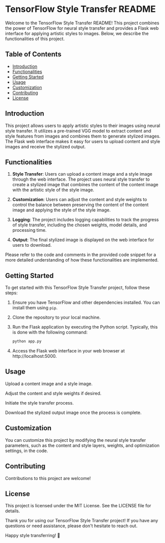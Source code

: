 # TensorFlow Style Transfer README

Welcome to the TensorFlow Style Transfer README! This project combines the power of TensorFlow for neural style transfer and provides a Flask web interface for applying artistic styles to images. Below, we describe the functionalities of this project.

## Table of Contents
- [Introduction](#introduction)
- [Functionalities](#functionalities)
- [Getting Started](#getting-started)
- [Usage](#usage)
- [Customization](#customization)
- [Contributing](#contributing)
- [License](#license)

## Introduction

This project allows users to apply artistic styles to their images using neural style transfer. It utilizes a pre-trained VGG model to extract content and style features from images and combines them to generate stylized images. The Flask web interface makes it easy for users to upload content and style images and receive the stylized output.

## Functionalities

1. **Style Transfer**: Users can upload a content image and a style image through the web interface. The project uses neural style transfer to create a stylized image that combines the content of the content image with the artistic style of the style image.

2. **Customization**: Users can adjust the content and style weights to control the balance between preserving the content of the content image and applying the style of the style image.

3. **Logging**: The project includes logging capabilities to track the progress of style transfer, including the chosen weights, model details, and processing time.

4. **Output**: The final stylized image is displayed on the web interface for users to download.

Please refer to the code and comments in the provided code snippet for a more detailed understanding of how these functionalities are implemented.

## Getting Started

To get started with this TensorFlow Style Transfer project, follow these steps:

1. Ensure you have TensorFlow and other dependencies installed. You can install them using `pip`.

2. Clone the repository to your local machine.

3. Run the Flask application by executing the Python script. Typically, this is done with the following command:

   ```bash
   python app.py
4. Access the Flask web interface in your web browser at http://localhost:5000.

## Usage
Upload a content image and a style image.

Adjust the content and style weights if desired.

Initiate the style transfer process.

Download the stylized output image once the process is complete.

## Customization
You can customize this project by modifying the neural style transfer parameters, such as the content and style layers, weights, and optimization settings, in the code.

## Contributing
Contributions to this project are welcome!

## License
This project is licensed under the MIT License. See the LICENSE file for details.

Thank you for using our TensorFlow Style Transfer project! If you have any questions or need assistance, please don't hesitate to reach out.

Happy style transferring! 🎨
